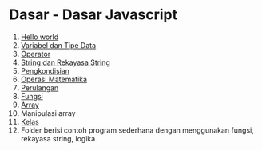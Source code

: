 # Dasar - Dasar Javascript

1. [Hello world](001_hello_world/)
2. [Variabel dan Tipe Data](002_variable_datatype/)
3. [Operator](003_operator/)
4. [String dan Rekayasa String](004_string_and_string_manipulation/)
5. [Pengkondisian](005_conditioning/)
6. [Operasi Matematika](006_arithmetic_operation/)
7. [Perulangan](007_looping/)
8. [Fungsi](008_looping/)
9. [Array](009_array/)
10. Manipulasi array
11. [Kelas](011_classes/)
12. Folder berisi contoh program sederhana dengan menggunakan fungsi, rekayasa string, logika
